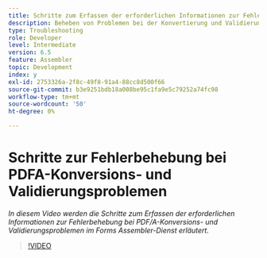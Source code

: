 ```yaml
---
title: Schritte zum Erfassen der erforderlichen Informationen zur Fehlerbehebung bei PDF/A-Problemen
description: Beheben von Problemen bei der Konvertierung und Validierung von Assembler
type: Troubleshooting
role: Developer
level: Intermediate
version: 6.5
feature: Assembler
topic: Development
index: y
exl-id: 2753326a-2f8c-49f8-91a4-88cc8d500f66
source-git-commit: b3e9251bdb18a008be95c1fa9e5c79252a74fc98
workflow-type: tm+mt
source-wordcount: '50'
ht-degree: 0%

---
```


# Schritte zur Fehlerbehebung bei PDFA-Konversions- und Validierungsproblemen

*In diesem Video werden die Schritte zum Erfassen der erforderlichen Informationen zur Fehlerbehebung bei PDF/A-Konversions- und Validierungsproblemen im Forms Assembler-Dienst erläutert.*

>[!VIDEO](https://video.tv.adobe.com/v/335518?quality=12&learn=on)
